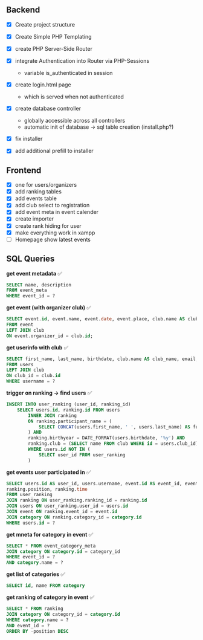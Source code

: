 ## Backend

- [x] Create project structure
- [x] Create Simple PHP Templating
- [x] create PHP Server-Side Router
- [x] integrate Authentication into Router via PHP-Sessions
	* variable is_authenticated in session
- [x] create login.html page
	* which is served when not authenticated
- [x] create database controller
	* globally accessible across all controllers
	* automatic init of database -> sql table creation (install.php?)
- [x] fix installer
- [x] add additional prefill to installer
		
	
## Frontend

- [x] one for users/organizers
- [x] add ranking tables
- [x] add events table
- [x] add club select to registration
- [x] add event meta in event calender
- [x] create importer
- [x] create rank hiding for user
- [x] make everything work in xampp
- [ ] Homepage show latest events

## SQL Queries

**get event metadata** ✅

```sql
SELECT name, description
FROM event_meta
WHERE event_id = ?
```

**get event (with organizer club)** ✅

```sql
SELECT event.id, event.name, event.date, event.place, club.name AS club_name
FROM event
LEFT JOIN club
ON event.organizer_id = club.id;
```

**get userinfo with club** ✅

```sql
SELECT first_name, last_name, birthdate, club.name AS club_name, email, is_active, is_verified 
FROM users 
LEFT JOIN club
ON club_id = club.id
WHERE username = ?
```

**trigger on ranking -> find users** ✅

```sql
INSERT INTO user_ranking (user_id, ranking_id)
	SELECT users.id, ranking.id FROM users
		INNER JOIN ranking 
		ON ranking.participant_name = (
			SELECT CONCAT(users.first_name, ' ', users.last_name) AS full_name
		) AND
		ranking.birthyear = DATE_FORMAT(users.birthdate, '%y') AND
		ranking.club = (SELECT name FROM club WHERE id = users.club_id)
		WHERE users.id NOT IN (
			SELECT user_id FROM user_ranking
		)
```

**get events user participated in** ✅

```sql
SELECT users.id AS user_id, users.username, event.id AS event_id, event.name, category.name AS category_name,
ranking.position, ranking.time
FROM user_ranking
JOIN ranking ON user_ranking.ranking_id = ranking.id
JOIN users ON user_ranking.user_id = users.id
JOIN event ON ranking.event_id = event.id
JOIN category ON ranking.category_id = category.id
WHERE users.id = ?
```

**get mneta for category in event** ✅

```sql
SELECT * FROM event_category_meta
JOIN category ON category.id = category_id
WHERE event_id = ?
AND category.name = ?
```

**get list of categories** ✅

```sql
SELECT id, name FROM category
```

**get ranking of category in event** ✅

```sql
SELECT * FROM ranking
JOIN category ON category_id = category.id
WHERE category.name = ?
AND event_id = ?
ORDER BY -position DESC
```
